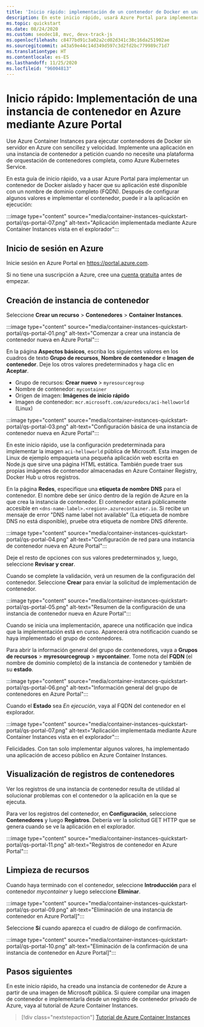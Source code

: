 ```yaml
---
title: 'Inicio rápido: implementación de un contenedor de Docker en una instancia de contenedor (portal)'
description: En este inicio rápido, usará Azure Portal para implementar rápidamente una aplicación web en contenedores que se ejecuta en una instancia de contenedor aislada de Azure
ms.topic: quickstart
ms.date: 08/24/2020
ms.custom: seodec18, mvc, devx-track-js
ms.openlocfilehash: c8477bd91c3a02a2cd02d341c38c16da251902ae
ms.sourcegitcommit: a43a59e44c14d349d597c3d2fd2bc779989c71d7
ms.translationtype: HT
ms.contentlocale: es-ES
ms.lasthandoff: 11/25/2020
ms.locfileid: "96004813"
---
```

# <a name="quickstart-deploy-a-container-instance-in-azure-using-the-azure-portal"></a>Inicio rápido: Implementación de una instancia de contenedor en Azure mediante Azure Portal

Use Azure Container Instances para ejecutar contenedores de Docker sin servidor en Azure con sencillez y velocidad. Implemente una aplicación en una instancia de contenedor a petición cuando no necesite una plataforma de orquestación de contenedores completa, como Azure Kubernetes Service.

En esta guía de inicio rápido, va a usar Azure Portal para implementar un contenedor de Docker aislado y hacer que su aplicación esté disponible con un nombre de dominio completo (FQDN). Después de configurar algunos valores e implementar el contenedor, puede ir a la aplicación en ejecución:

:::image type="content" source="media/container-instances-quickstart-portal/qs-portal-07.png" alt-text="Aplicación implementada mediante Azure Container Instances vista en el explorador":::

## <a name="sign-in-to-azure"></a>Inicio de sesión en Azure

Inicie sesión en Azure Portal en https://portal.azure.com.

Si no tiene una suscripción a Azure, cree una [cuenta gratuita][azure-free-account] antes de empezar.

## <a name="create-a-container-instance"></a>Creación de instancia de contenedor

Seleccione **Crear un recurso** > **Contenedores** > **Container Instances**.

:::image type="content" source="media/container-instances-quickstart-portal/qs-portal-01.png" alt-text="Comenzar a crear una instancia de contenedor nueva en Azure Portal":::

En la página **Aspectos básicos**, escriba los siguientes valores en los cuadros de texto **Grupo de recursos**, **Nombre de contenedor** e **Imagen de contenedor**. Deje los otros valores predeterminados y haga clic en **Aceptar**.

* Grupo de recursos: **Crear nuevo** > `myresourcegroup`
* Nombre de contenedor: `mycontainer`
* Origen de imagen: **Imágenes de inicio rápido**
* Imagen de contenedor: `mcr.microsoft.com/azuredocs/aci-helloworld` (Linux)

:::image type="content" source="media/container-instances-quickstart-portal/qs-portal-03.png" alt-text="Configuración básica de una instancia de contenedor nueva en Azure Portal":::

En este inicio rápido, use la configuración predeterminada para implementar la imagen `aci-helloworld` pública de Microsoft. Esta imagen de Linux de ejemplo empaqueta una pequeña aplicación web escrita en Node.js que sirve una página HTML estática. También puede traer sus propias imágenes de contenedor almacenadas en Azure Container Registry, Docker Hub u otros registros.

En la página **Redes**, especifique una **etiqueta de nombre DNS** para el contenedor. El nombre debe ser único dentro de la región de Azure en la que crea la instancia de contenedor. El contenedor estará públicamente accesible en `<dns-name-label>.<region>.azurecontainer.io`. Si recibe un mensaje de error "DNS name label not available" (La etiqueta de nombre DNS no está disponible), pruebe otra etiqueta de nombre DNS diferente.

:::image type="content" source="media/container-instances-quickstart-portal/qs-portal-04.png" alt-text="Configuración de red para una instancia de contenedor nueva en Azure Portal":::

Deje el resto de opciones con sus valores predeterminados y, luego, seleccione **Revisar y crear**.

Cuando se complete la validación, verá un resumen de la configuración del contenedor. Seleccione **Crear** para enviar la solicitud de implementación de contenedor.

:::image type="content" source="media/container-instances-quickstart-portal/qs-portal-05.png" alt-text="Resumen de la configuración de una instancia de contenedor nueva en Azure Portal":::

Cuando se inicia una implementación, aparece una notificación que indica que la implementación está en curso. Aparecerá otra notificación cuando se haya implementado el grupo de contenedores.

Para abrir la información general del grupo de contenedores, vaya a **Grupos de recursos** > **myresourcegroup** > **mycontainer**. Tome nota del **FQDN** (el nombre de dominio completo) de la instancia de contenedor y también de su **estado**.

:::image type="content" source="media/container-instances-quickstart-portal/qs-portal-06.png" alt-text="Información general del grupo de contenedores en Azure Portal":::

Cuando el **Estado** sea *En ejecución*, vaya al FQDN del contenedor en el explorador.

:::image type="content" source="media/container-instances-quickstart-portal/qs-portal-07.png" alt-text="Aplicación implementada mediante Azure Container Instances vista en el explorador":::

Felicidades. Con tan solo implementar algunos valores, ha implementado una aplicación de acceso público en Azure Container Instances.

## <a name="view-container-logs"></a>Visualización de registros de contenedores

Ver los registros de una instancia de contenedor resulta de utilidad al solucionar problemas con el contenedor o la aplicación en la que se ejecuta.

Para ver los registros del contenedor, en **Configuración**, seleccione **Contenedores** y luego **Registros**. Debería ver la solicitud GET HTTP que se genera cuando se ve la aplicación en el explorador.

:::image type="content" source="media/container-instances-quickstart-portal/qs-portal-11.png" alt-text="Registros de contenedor en Azure Portal":::


## <a name="clean-up-resources"></a>Limpieza de recursos

Cuando haya terminado con el contenedor, seleccione **Introducción** para el contenedor *mycontainer* y luego seleccione **Eliminar**.

:::image type="content" source="media/container-instances-quickstart-portal/qs-portal-09.png" alt-text="Eliminación de una instancia de contenedor en Azure Portal]":::

Seleccione **Sí** cuando aparezca el cuadro de diálogo de confirmación.

:::image type="content" source="media/container-instances-quickstart-portal/qs-portal-10.png" alt-text="Eliminación de la confirmación de una instancia de contenedor en Azure Portal]":::

## <a name="next-steps"></a>Pasos siguientes

En este inicio rápido, ha creado una instancia de contenedor de Azure a partir de una imagen de Microsoft pública. Si quiere compilar una imagen de contenedor e implementarla desde un registro de contenedor privado de Azure, vaya al tutorial de Azure Container Instances.

> [!div class="nextstepaction"]
> [Tutorial de Azure Container Instances](./container-instances-tutorial-prepare-app.md)

<!-- LINKS - External -->
[azure-free-account]: https://azure.microsoft.com/free/